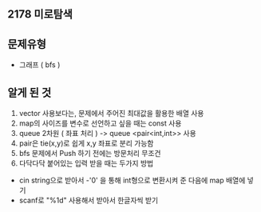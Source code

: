 ## 2178 미로탐색


## 문제유형
- 그래프 ( bfs )


## 알게 된 것
1. vector 사용보다는, 문제에서 주어진 최대값을 활용한 배열 사용
2. map의 사이즈를 변수로 선언하고 싶을 때는 const 사용
3. queue 2차원 ( 좌표 처리 ) -> queue <pair<int,int>> 사용
4. pair은 tie(x,y)로 쉽게 x,y 좌표로 분리 가능함
5. bfs 문제에서 Push 하기 전에는 방문처리 무조건
6. 다닥다닥 붙어있는 입력 받을 때는 두가지 방법
- cin string으로 받아서 -'0' 을 통해 int형으로 변환시켜 준 다음에 map 배열에 넣기
- scanf로 "%1d" 사용해서 받아서 한글자씩 받기
